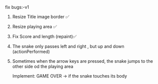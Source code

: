 fix bugs:-v1
1. Resize Title image border ✅
2. Resize playing area ✅
3. Fix Score and length (repaint)✅
4. The snake only passes left and right , but up and down (actionPerformed) 
5. Sometimes when the arrow keys are pressed, the snake jumps to the other side od the playing area

   Implement:
   GAME OVER -> if the snake touches its body

